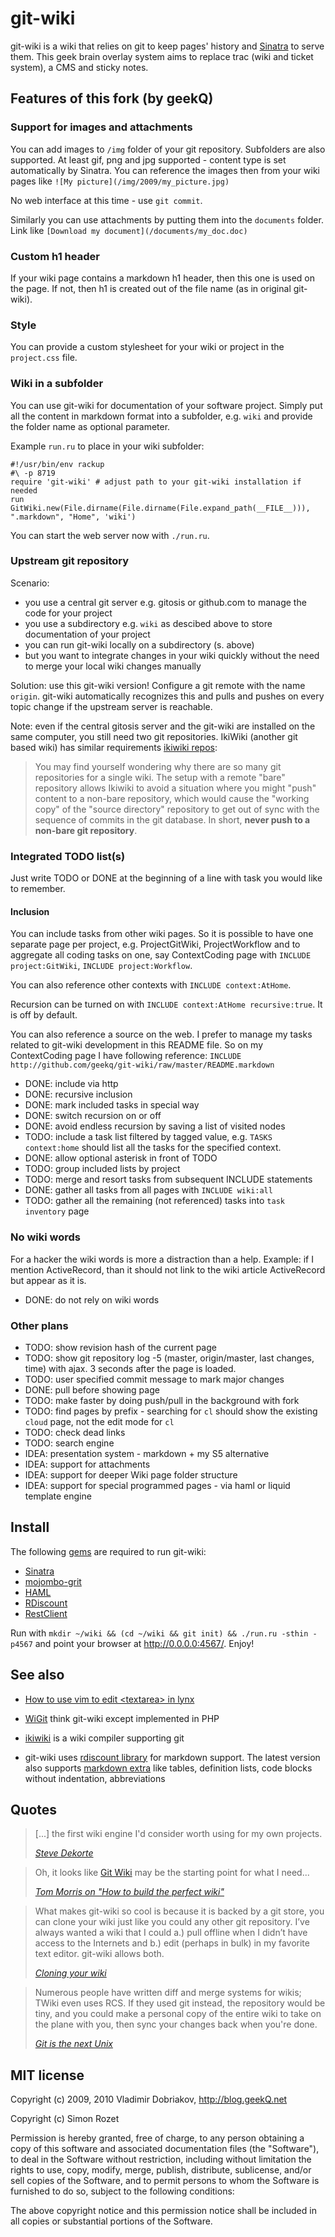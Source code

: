 git-wiki
========

git-wiki is a wiki that relies on git to keep pages' history and
[Sinatra][] to serve them.  This geek brain overlay system aims to
replace trac (wiki and ticket system), a CMS and sticky notes.

Features of this fork (by geekQ)
---------------------

### Support for images and attachments

You can add images to `/img` folder of your git repository. Subfolders
are also supported. At least gif, png and jpg supported - content type
is set automatically by Sinatra. You can reference the images then from
your wiki pages like `![My picture](/img/2009/my_picture.jpg)`

No web interface at this time - use `git commit`.

Similarly you can use attachments by putting them into the `documents`
folder. Link like `[Download my document](/documents/my_doc.doc)`


### Custom h1 header

If your wiki page contains a markdown h1 header, then this one is used
on the page. If not, then h1 is created out of the file name (as in
original git-wiki).


### Style

You can provide a custom stylesheet for your wiki or project in the
`project.css` file. 


### Wiki in a subfolder

You can use git-wiki for documentation of your software project. Simply
put all the content in markdown format into a subfolder, e.g. `wiki` and
provide the folder name as optional parameter.

Example `run.ru` to place in your wiki subfolder:

    #!/usr/bin/env rackup
    #\ -p 8719
    require 'git-wiki' # adjust path to your git-wiki installation if needed
    run GitWiki.new(File.dirname(File.dirname(File.expand_path(__FILE__))), ".markdown", "Home", 'wiki')

You can start the web server now with `./run.ru`.


### Upstream git repository

Scenario:

* you use a central git server e.g. gitosis or github.com to manage the
  code for your project
* you use a subdirectory e.g. `wiki` as descibed above to store
  documentation of your project
* you can run git-wiki locally on a subdirectory (s. above)
* but you want to integrate changes in your wiki quickly without the need
  to merge your local wiki changes manually

Solution: use this git-wiki version! Configure a git remote with the
name `origin`. git-wiki automatically recognizes this and pulls and
pushes on every topic change if the upstream server is reachable.

Note: even if the central gitosis server and the git-wiki are installed
on the same computer, you still need two git repositories. IkiWiki
(another git based wiki) has similar requirements [ikiwiki repos][]:

> You may find yourself wondering why there are so many git repositories
for a single wiki. The setup with a remote "bare" repository allows
Ikiwiki to avoid a situation where you might "push" content to a
non-bare repository, which would cause the "working copy" of the
"source directory" repository to get out of sync with the sequence of
commits in the git database. In short, **never push to a non-bare git
repository**.

### Integrated TODO list(s)

Just write TODO or DONE at the beginning of a line with task you would
like to remember.


#### Inclusion

You can include tasks from other wiki pages. So it is possible to have
one separate page per project, e.g. ProjectGitWiki, ProjectWorkflow and
to aggregate all coding tasks on one, say ContextCoding page with
`INCLUDE project:GitWiki`, `INCLUDE project:Workflow`. 

You can also reference other contexts with `INCLUDE context:AtHome`.

Recursion can be turned on with `INCLUDE context:AtHome recursive:true`.
It is off by default.

You can also reference a source on the web. I prefer to manage my tasks
related to git-wiki development in this README file. So on my
ContextCoding page I have following reference: `INCLUDE
http://github.com/geekq/git-wiki/raw/master/README.markdown`

* DONE: include via http
* DONE: recursive inclusion
* DONE: mark included tasks in special way
* DONE: switch recursion on or off
* DONE: avoid endless recursion by saving a list of visited nodes
* TODO: include a task list filtered by tagged value, e.g.  `TASKS context:home` should list all the tasks for the specified context.
* DONE: allow optional asterisk in front of TODO
* TODO: group included lists by project
* TODO: merge and resort tasks from subsequent INCLUDE statements
* DONE: gather all tasks from all pages with `INCLUDE wiki:all`
* TODO: gather all the remaining (not referenced) tasks into `task inventory` page

### No wiki words

For a hacker the wiki words is more a distraction than a help. Example:
if I mention ActiveRecord, than it should not link to the wiki article
ActiveRecord but appear as it is.

* DONE: do not rely on wiki words

### Other plans

* TODO: show revision hash of the current page
* TODO: show git repository log -5 (master, origin/master, last changes,
        time) with ajax. 3 seconds after the page is loaded.
* TODO: user specified commit message to mark major changes
* DONE: pull before showing page
* TODO: make faster by doing push/pull in the background with fork
* TODO: find pages by prefix - searching for `cl` should show the
  existing `cloud` page, not the edit mode for `cl`
* TODO: check dead links
* TODO: search engine
* IDEA: presentation system - markdown + my S5 alternative
* IDEA: support for attachments
* IDEA: support for deeper Wiki page folder structure
* IDEA: support for special programmed pages - via haml or liquid template engine


Install
-------

The following [gems][] are required to run git-wiki:

- [Sinatra][]
- [mojombo-grit][]
- [HAML][]
- [RDiscount][]
- [RestClient][]

Run with `mkdir ~/wiki && (cd ~/wiki && git init) && ./run.ru -sthin -p4567`
and point your browser at <http://0.0.0.0:4567/>. Enjoy!

See also
--------

- [How to use vim to edit &lt;textarea&gt; in lynx][tip]
- [WiGit][] think git-wiki except implemented in PHP
- [ikiwiki][] is a wiki compiler supporting git
- git-wiki uses [rdiscount library][] for markdown support. The latest
  version also supports [markdown extra][] like tables, definition
  lists, code blocks without indentation, abbreviations


  [ikiwiki repos]: http://library.linode.com/web-applications/wikis/ikiwiki/ubuntu-10.04-lucid#using_ikiwiki
  [Sinatra]: http://www.sinatrarb.com
  [GitHub]: http://github.com/sr/git-wiki
  [forks]: http://github.com/sr/git-wiki/network
  [al3x]: http://github.com/al3x/gitwiki
  [gems]: http://www.rubygems.org/
  [mojombo-grit]: http://github.com/mojombo/grit
  [HAML]: http://haml.hamptoncatlin.com
  [RDiscount]: http://github.com/rtomayko/rdiscount
  [RestClient]: http://github.com/archiloque/rest-client 
  [tip]: http://wiki.infogami.com/using_lynx_&_vim_with_infogami
  [WiGit]: http://el-tramo.be/software/wigit
  [ikiwiki]: http://ikiwiki.info
  [rdiscount library]: http://rdoc.info/projects/rtomayko/rdiscount
  [markdown extra]: http://michelf.com/projects/php-markdown/extra/

Quotes
------

<blockquote>
<p>[...] the first wiki engine I'd consider worth using for my own projects.</p>
<p><cite>
<a href="http://www.dekorte.com/blog/blog.cgi?do=item&amp;id=3319">
Steve Dekorte</a>
</cite></p>
</blockquote>

<blockquote>
<p>Oh, it looks like <a href="http://atonie.org/2008/02/git-wiki">Git Wiki</a>
may be the starting point for what I need...</p>
<p><cite><a href="http://tommorris.org/blog/2008/03/09#pid2761430">
Tom Morris on "How to build the perfect wiki"</a></cite></p>
</blockquote>

<blockquote>
<p>What makes git-wiki so cool is because it is backed by a git store,
you can clone your wiki just like you could any other git repository.
I’ve always wanted a wiki that I could a.) pull offline when I didn’t
have access to the Internets and b.) edit (perhaps in bulk)
in my favorite text editor. git-wiki allows both.</p>
<p><cite><a href="http://github.com/willcodeforfoo/git-wiki/wikis">
Cloning your wiki</a></cite></p>
</blockquote>

<blockquote>
<p>Numerous people have written diff and merge systems for wikis;
TWiki even uses RCS. If they used git instead, the repository would be tiny, and
you could make a personal copy of the entire wiki to take on the plane with you,
then sync your changes back when you're done.</p>
<p><cite><a href="http://www.advogato.org/person/apenwarr/diary/371.html">
Git is the next Unix</a></cite></p>
</blockquote>


MIT license
-----------
Copyright (c) 2009, 2010 Vladimir Dobriakov, <http://blog.geekQ.net>

Copyright (c) Simon Rozet
 
Permission is hereby granted, free of charge, to any person obtaining
a copy of this software and associated documentation files (the
"Software"), to deal in the Software without restriction, including
without limitation the rights to use, copy, modify, merge, publish,
distribute, sublicense, and/or sell copies of the Software, and to
permit persons to whom the Software is furnished to do so, subject to
the following conditions:
 
The above copyright notice and this permission notice shall be
included in all copies or substantial portions of the Software.
 
